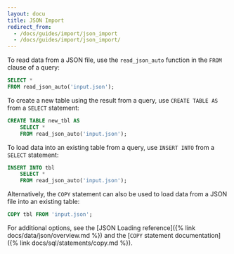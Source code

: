```yaml
---
layout: docu
title: JSON Import
redirect_from:
  - /docs/guides/import/json_import
  - /docs/guides/import/json_import/
---
```


To read data from a JSON file, use the `read_json_auto` function in the `FROM` clause of a query:

```sql
SELECT *
FROM read_json_auto('input.json');
```

To create a new table using the result from a query, use `CREATE TABLE AS` from a `SELECT` statement:

```sql
CREATE TABLE new_tbl AS
    SELECT *
    FROM read_json_auto('input.json');
```

To load data into an existing table from a query, use `INSERT INTO` from a `SELECT` statement:

```sql
INSERT INTO tbl
    SELECT *
    FROM read_json_auto('input.json');
```

Alternatively, the `COPY` statement can also be used to load data from a JSON file into an existing table:

```sql
COPY tbl FROM 'input.json';
```

For additional options, see the [JSON Loading reference]({% link docs/data/json/overview.md %}) and the [`COPY` statement documentation]({% link docs/sql/statements/copy.md %}).
